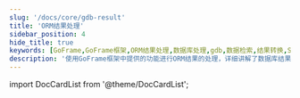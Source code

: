 ```yaml
---
slug: '/docs/core/gdb-result'
title: 'ORM结果处理'
sidebar_position: 4
hide_title: true
keywords: [GoFrame,GoFrame框架,ORM结果处理,数据库处理,gdb,数据检索,结果转换,SQL查询,数据操作,Web开发]
description: '使用GoFrame框架中提供的功能进行ORM结果的处理，详细讲解了数据库结果的检索与转换过程，帮助开发者更高效地进行数据操作与管理，提升Web应用的开发效率。'
---
```


import DocCardList from '@theme/DocCardList';

<DocCardList />